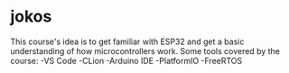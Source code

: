 # jokos
This course's idea is to get familiar with ESP32 and get a basic understanding of how microcontrollers work. Some tools covered by the course:
-VS Code
-CLion
-Arduino IDE
-PlatformIO
-FreeRTOS
